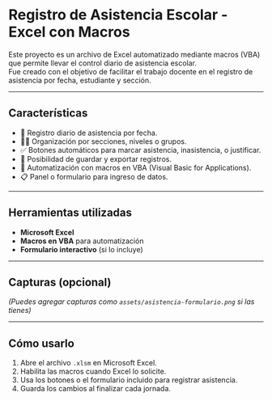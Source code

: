 # Registro de Asistencia Escolar - Excel con Macros

Este proyecto es un archivo de Excel automatizado mediante macros (VBA) que permite llevar el control diario de asistencia escolar.  
Fue creado con el objetivo de facilitar el trabajo docente en el registro de asistencia por fecha, estudiante y sección.

---

## Características

- 📅 Registro diario de asistencia por fecha.
- 👨‍🏫 Organización por secciones, niveles o grupos.
- ✅ Botones automáticos para marcar asistencia, inasistencia, o justificar.
- 💾 Posibilidad de guardar y exportar registros.
- 🔄 Automatización con macros en VBA (Visual Basic for Applications).
- 📋 Panel o formulario para ingreso de datos.

---

## Herramientas utilizadas

- **Microsoft Excel**  
- **Macros en VBA** para automatización  
- **Formulario interactivo** (si lo incluye)  

---

## Capturas (opcional)

*(Puedes agregar capturas como `assets/asistencia-formulario.png` si las tienes)*

---

##  Cómo usarlo

1. Abre el archivo `.xlsm` en Microsoft Excel.
2. Habilita las macros cuando Excel lo solicite.
3. Usa los botones o el formulario incluido para registrar asistencia.
4. Guarda los cambios al finalizar cada jornada.